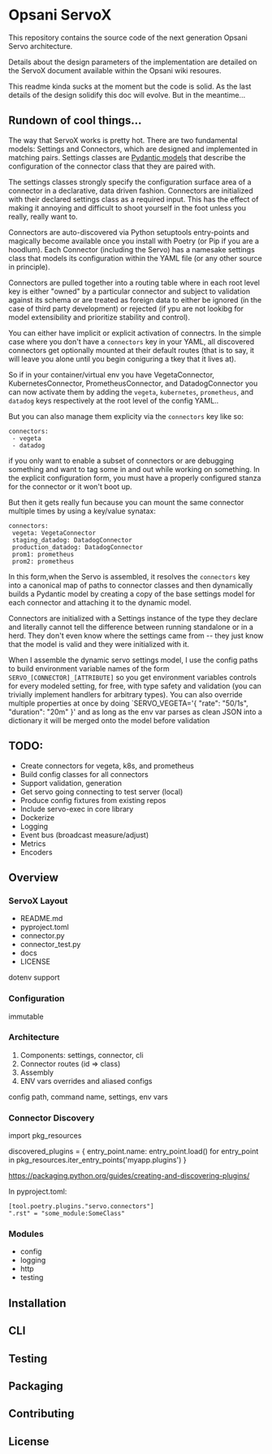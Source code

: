 # Opsani ServoX

This repository contains the source code of the next generation Opsani Servo architecture.

Details about the design parameters of the implementation are detailed on the ServoX document available within the
Opsani wiki resoures.

This readme kinda sucks at the moment but the code is solid. As the last details of the design solidify this doc will evolve. But in the meantime...

## Rundown of cool things...

The way that ServoX works is pretty hot. There are two fundamental models: Settings and Connectors, which are designed and implemented in matching pairs.
Settings classes are [Pydantic models](https://pydantic-docs.helpmanual.io/usage/models/) that describe the configuration of the connector class that they are paired with. 

The settings classes strongly specify the configuration surface area of a connector in a declarative, data driven fashion. Connectors are initialized with their
declared settings class as a required input. This has the effect of making it annoying and difficult to shoot yourself in the foot unless you really, really want to.

Connectors are auto-discovered via Python setuptools entry-points and magically become available once you install with Poetry (or Pip if you are a hoodlum). Each Connector (including the Servo) has a namesake settings class that models its configuration within the YAML file (or any other source in principle).

Connectors are pulled together into a routing table where in each root level key is either "owned" by a particular connector and subject to validation against its schema or are treated as foreign data to either be ignored (in the case of third party development) or rejected (if ypu are not lookibg for model extensibility and prioritize stability
and control).

You can either have implicit or explicit activation of connectrs. In the simple case where you don't have a `connectors` key in your YAML, all discovered connectors get optionally mounted at their default routes (that is to say, it will leave you alone until you begin coniguring a tkey that it lives at).

So if in your container/virtual env you have VegetaConnector, KubernetesConnector, PrometheusConnector, and DatadogConnector you can now activate them by adding the `vegeta`, `kubernetes`, `prometheus`, and `datadog` keys respectively at the root level of the config YAML..

But you can also manage them explicity via the `connectors` key like so:

```
connectors:
 - vegeta
 - datadog
```

if you only want to enable a subset of connectors or are debugging something and want to tag some in and out while working on something. In the explicit configuration form, you must have a properly configured stanza for the connector or it won't boot up.

But then it gets really fun because you can mount the same connector multiple times by using a key/value synatax:

```
connectors:
 vegeta: VegetaConnector
 staging_datadog: DatadogConnector
 production_datadog: DatadogConnector
 prom1: prometheus
 prom2: prometheus
```

In this form,when the Servo is assembled, it resolves the `connectors` key into a canonical map of paths to connector classes and then dynamically builds a Pydantic model by  creating a copy of the base settings model for each connector and attaching it to the dynamic model.

Connectors are initialized with a Settings instance of the type they declare and literally cannot tell the difference between running standalone or in a herd. They don't even know where the settings came from -- they just know that the model is valid and they were initialized with it.

When I assemble the dynamic servo settings model, I use the config paths to build environment variable names of the form `SERVO_[CONNECTOR]_[ATTRIBUTE]` so you get environment variables controls for every modeled setting, for free, with type safety and validation (you can trivially implement handlers for arbitrary types). You can also override multiple properties at once by doing `SERVO_VEGETA='{ "rate": "50/1s", "duration": "20m" }' and as long as the env var parses as clean JSON into a dictionary it will be merged onto the model before validation

## TODO:

* Create connectors for vegeta, k8s, and prometheus
* Build config classes for all connectors
* Support validation, generation
* Get servo going connecting to test server (local)
* Produce config fixtures from existing repos
* Include servo-exec in core library
* Dockerize
* Logging
* Event bus (broadcast measure/adjust)
* Metrics
* Encoders

## Overview

### ServoX Layout

* README.md
* pyproject.toml
* connector.py
* connector_test.py
* docs
* LICENSE

dotenv support

### Configuration

immutable


### Architecture

1. Components: settings, connector, cli
2. Connector routes (id => class)
3. Assembly
4. ENV vars overrides and aliased configs

config path, command name, settings, env vars

### Connector Discovery



import pkg_resources

discovered_plugins = {
    entry_point.name: entry_point.load()
    for entry_point
    in pkg_resources.iter_entry_points('myapp.plugins')
}

https://packaging.python.org/guides/creating-and-discovering-plugins/

In pyproject.toml:
```
[tool.poetry.plugins."servo.connectors"]
".rst" = "some_module:SomeClass"
```

### Modules

* config
* logging
* http
* testing

## Installation

## CLI

## Testing

## Packaging

## Contributing

## License

